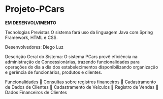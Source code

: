# Projeto-PCars

**EM DESENVOLVIMENTO**

Tecnologias Previstas
O sistema fará uso da linguagem Java com Spring Framework, HTML e CSS.

Desenvolvedores:
Diego Luz

Descrição Geral do Sistema:
O sistema PCars provê eficiência na administração de Concessionárias,
trazendo funcionalidades para operações do dia a dia dos estabelecimentos
disponibilizando organização e gerência de funcionários, produtos e clientes.

Funcionalidades
 Consultas sobre registros financeiros
 Cadastramento de Dados de Clientes
 Cadastramento de Veículos
 Registro de Vendas
 Dados Financeiros de Clientes

